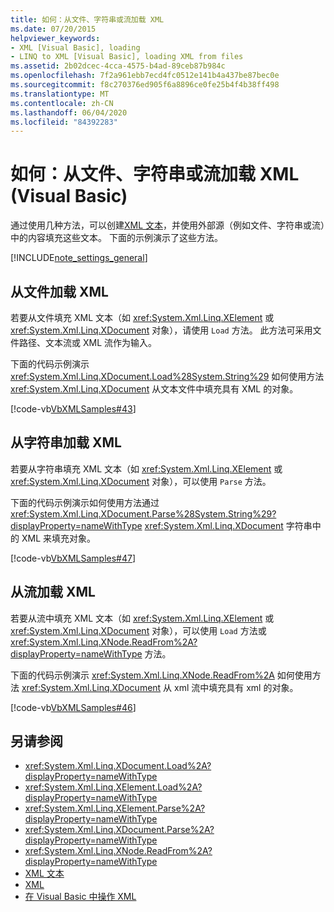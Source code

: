 ```yaml
---
title: 如何：从文件、字符串或流加载 XML
ms.date: 07/20/2015
helpviewer_keywords:
- XML [Visual Basic], loading
- LINQ to XML [Visual Basic], loading XML from files
ms.assetid: 2b02dcec-4cca-4575-b4ad-89ceb87b984c
ms.openlocfilehash: 7f2a961ebb7ecd4fc0512e141b4a437be87bec0e
ms.sourcegitcommit: f8c270376ed905f6a8896ce0fe25b4f4b38ff498
ms.translationtype: MT
ms.contentlocale: zh-CN
ms.lasthandoff: 06/04/2020
ms.locfileid: "84392283"
---
```

# <a name="how-to-load-xml-from-a-file-string-or-stream-visual-basic"></a>如何：从文件、字符串或流加载 XML (Visual Basic)

通过使用几种方法，可以创建[XML 文本](../../../language-reference/xml-literals/index.md)，并使用外部源（例如文件、字符串或流）中的内容填充这些文本。 下面的示例演示了这些方法。

[!INCLUDE[note_settings_general](~/includes/note-settings-general-md.md)]

## <a name="to-load-xml-from-a-file"></a>从文件加载 XML

若要从文件填充 XML 文本（如 <xref:System.Xml.Linq.XElement> 或 <xref:System.Xml.Linq.XDocument> 对象），请使用 `Load` 方法。 此方法可采用文件路径、文本流或 XML 流作为输入。

下面的代码示例演示 <xref:System.Xml.Linq.XDocument.Load%28System.String%29> 如何使用方法 <xref:System.Xml.Linq.XDocument> 从文本文件中填充具有 XML 的对象。

[!code-vb[VbXMLSamples#43](~/samples/snippets/visualbasic/VS_Snippets_VBCSharp/VbXMLSamples/VB/XMLSamples15.vb#43)]

## <a name="to-load-xml-from-a-string"></a>从字符串加载 XML

若要从字符串填充 XML 文本（如 <xref:System.Xml.Linq.XElement> 或 <xref:System.Xml.Linq.XDocument> 对象），可以使用 `Parse` 方法。

下面的代码示例演示如何使用方法通过 <xref:System.Xml.Linq.XDocument.Parse%28System.String%29?displayProperty=nameWithType> <xref:System.Xml.Linq.XDocument> 字符串中的 XML 来填充对象。

[!code-vb[VbXMLSamples#47](~/samples/snippets/visualbasic/VS_Snippets_VBCSharp/VbXMLSamples/VB/XMLSamples15.vb#47)]

## <a name="to-load-xml-from-a-stream"></a>从流加载 XML

若要从流中填充 XML 文本（如 <xref:System.Xml.Linq.XElement> 或 <xref:System.Xml.Linq.XDocument> 对象），可以使用 `Load` 方法或 <xref:System.Xml.Linq.XNode.ReadFrom%2A?displayProperty=nameWithType> 方法。

下面的代码示例演示 <xref:System.Xml.Linq.XNode.ReadFrom%2A> 如何使用方法 <xref:System.Xml.Linq.XDocument> 从 xml 流中填充具有 xml 的对象。

[!code-vb[VbXMLSamples#46](~/samples/snippets/visualbasic/VS_Snippets_VBCSharp/VbXMLSamples/VB/XMLSamples15.vb#46)]

## <a name="see-also"></a>另请参阅

- <xref:System.Xml.Linq.XDocument.Load%2A?displayProperty=nameWithType>
- <xref:System.Xml.Linq.XElement.Load%2A?displayProperty=nameWithType>
- <xref:System.Xml.Linq.XElement.Parse%2A?displayProperty=nameWithType>
- <xref:System.Xml.Linq.XDocument.Parse%2A?displayProperty=nameWithType>
- <xref:System.Xml.Linq.XNode.ReadFrom%2A?displayProperty=nameWithType>
- [XML 文本](../../../language-reference/xml-literals/index.md)
- [XML](index.md)
- [在 Visual Basic 中操作 XML](manipulating-xml.md)
